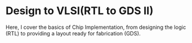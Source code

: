 # Design to VLSI(RTL to GDS II)
Here, I  cover the basics of Chip Implementation, from designing the logic (RTL) to providing a layout ready for fabrication (GDS).
